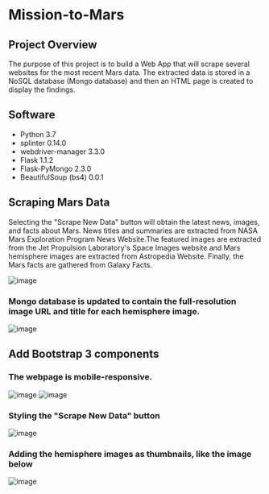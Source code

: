 # Mission-to-Mars

## Project Overview

The purpose of this project is to build a Web App that will scrape several websites for the most recent Mars data. The extracted data is stored in a NoSQL database (Mongo database) and then an HTML page is created to display the findings.


## Software
- Python 3.7
- splinter 0.14.0
- webdriver-manager 3.3.0
- Flask 1.1.2
- Flask-PyMongo 2.3.0
- BeautifulSoup (bs4) 0.0.1

## Scraping Mars Data
Selecting the "Scrape New Data" button will obtain the latest news, images, and facts about Mars. News titles and summaries are extracted from  NASA Mars Exploration Program News Website.The featured images are extracted from the Jet Propulsion Laboratory's Space Images  website and  Mars hemisphere images are extracted from Astropedia Website. Finally, the Mars facts are gathered from Galaxy Facts. 

![image](https://github.com/NadaAdem/Mission-to-Mars/blob/main/Resources/web.png)


### Mongo database is updated to contain the full-resolution image URL and title for each hemisphere image.
![image](https://github.com/NadaAdem/Mission-to-Mars/blob/main/Resources/mongo.png)

## Add Bootstrap 3 components

### The webpage is mobile-responsive.

![image](https://github.com/NadaAdem/Mission-to-Mars/blob/main/Resources/phone.png) ![image](https://github.com/NadaAdem/Mission-to-Mars/blob/main/Resources/phone%203.png)

### Styling the "Scrape New Data" button

![image](https://github.com/NadaAdem/Mission-to-Mars/blob/main/Resources/web1.png)

### Adding the hemisphere images as thumbnails, like the image below

![image](https://github.com/NadaAdem/Mission-to-Mars/blob/main/Resources/hemisphere.png)
